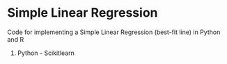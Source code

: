 # Simple Linear Regression
Code for implementing a Simple Linear Regression (best-fit line) in Python and R
1. Python - Scikitlearn
